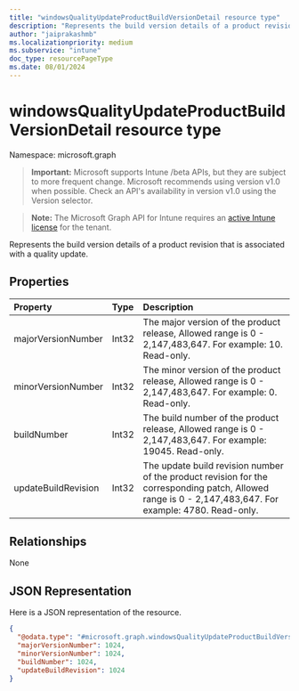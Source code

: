```yaml
---
title: "windowsQualityUpdateProductBuildVersionDetail resource type"
description: "Represents the build version details of a product revision that is associated with a quality update."
author: "jaiprakashmb"
ms.localizationpriority: medium
ms.subservice: "intune"
doc_type: resourcePageType
ms.date: 08/01/2024
---
```


# windowsQualityUpdateProductBuildVersionDetail resource type

Namespace: microsoft.graph

> **Important:** Microsoft supports Intune /beta APIs, but they are subject to more frequent change. Microsoft recommends using version v1.0 when possible. Check an API's availability in version v1.0 using the Version selector.

> **Note:** The Microsoft Graph API for Intune requires an [active Intune license](https://go.microsoft.com/fwlink/?linkid=839381) for the tenant.

Represents the build version details of a product revision that is associated with a quality update.

## Properties
|Property|Type|Description|
|:---|:---|:---|
|majorVersionNumber|Int32|The major version of the product release, Allowed range is 0 - 2,147,483,647. For example: 10. Read-only.|
|minorVersionNumber|Int32|The minor version of the product release, Allowed range is 0 - 2,147,483,647. For example: 0. Read-only.|
|buildNumber|Int32|The build number of the product release, Allowed range is 0 - 2,147,483,647. For example: 19045. Read-only.|
|updateBuildRevision|Int32|The update build revision number of the product revision for the corresponding patch, Allowed range is 0 - 2,147,483,647. For example: 4780. Read-only.|

## Relationships
None

## JSON Representation
Here is a JSON representation of the resource.
<!-- {
  "blockType": "resource",
  "@odata.type": "microsoft.graph.windowsQualityUpdateProductBuildVersionDetail"
}
-->
``` json
{
  "@odata.type": "#microsoft.graph.windowsQualityUpdateProductBuildVersionDetail",
  "majorVersionNumber": 1024,
  "minorVersionNumber": 1024,
  "buildNumber": 1024,
  "updateBuildRevision": 1024
}
```